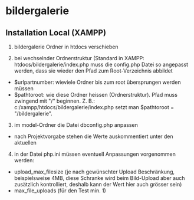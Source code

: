 # bildergalerie

## Installation Local (XAMPP)

1. bildergalerie Ordner in htdocs verschieben

2. bei wechselnder Ordnerstruktur (Standard in XAMPP: htdocs/bildergalerie/index.php muss die config.php Datei so angepasst werden, dass sie wieder den Pfad zum Root-Verzeichnis abbildet
- $urlpartnumber: wieviele Ordner bis zum root übersprungen werden müssen
- $pathtoroot: wie diese Ordner heissen (Ordnerstruktur).
    Pfad muss zwingend mit "/" beginnen. Z. B.: c:/xampp/htdocs/bildergalerie/index.php setzt man $pathtoroot = "/bildergalerie". 

3. im model-Ordner die Datei dbconfig.php anpassen
- nach Projektvorgabe stehen die Werte auskommentiert unter den aktuellen

4. in der Datei php.ini müssen eventuell Anpassungen vorgenommen werden:
- upload_max_filesize (je nach gewünschter Upload Beschränkung, beispielsweise 4MB, diese Schranke wird beim Bild-Upload aber auch zusätzlich kontrolliert, deshalb kann der Wert hier auch grösser sein)
- max_file_uploads (für den Test min. 1)


